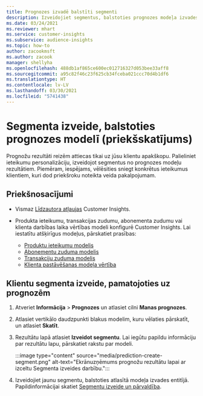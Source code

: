 ```yaml
---
title: Prognozes izvadē balstīti segmenti
description: Izveidojiet segmentus, balstoties prognozes modeļa izvades entitījā.
ms.date: 03/24/2021
ms.reviewer: mhart
ms.service: customer-insights
ms.subservice: audience-insights
ms.topic: how-to
author: zacookmsft
ms.author: zacook
manager: shellyha
ms.openlocfilehash: 488db1af865ce600ec012716327d053bee33aff8
ms.sourcegitcommit: a95c82f46c23f625cb34fceba021ccc70d4b1df6
ms.translationtype: HT
ms.contentlocale: lv-LV
ms.lasthandoff: 03/30/2021
ms.locfileid: "5741438"
---
```

# <a name="create-a-segment-based-on-a-prediction-model-preview"></a>Segmenta izveide, balstoties prognozes modelī (priekšskatījums)

Prognožu rezultāti reizēm attiecas tikai uz jūsu klientu apakškopu. Palieliniet ieteikumu personalizāciju, izveidojot segmentus no prognozes modeļu rezultātiem. Piemēram, iespējams, vēlēsities sniegt konkrētus ieteikumus klientiem, kuri dod priekšroku noteikta veida pakalpojumam. 

## <a name="prerequisites"></a>Priekšnosacījumi

- Vismaz [Līdzautora atļaujas](permissions.md) Customer Insights.

- Produkta ieteikumu, transakcijas zudumu, abonementa zudumu vai klienta darbības laika vērtības modeli konfigurē Customer Insights. Lai iestatītu atšķirīgus modeļus, pārskatiet prasības:

  - [Produktu ieteikumu modelis](predict-product-recommendation.md)
  - [Abonementu zuduma modelis](predict-subscription-churn.md)
  - [Transakciju zuduma modelis](predict-transactional-churn.md)
  - [Klienta pastāvēšanas modeļa vērtība](predict-customer-lifetime-value.md)

## <a name="create-a-customer-segment-based-on-predictions"></a>Klientu segmenta izveide, pamatojoties uz prognozēm

1. Atveriet  **Informācija** > **Prognozes** un atlasiet cilni **Manas prognozes**.

1. Atlasiet vertikālo daudzpunkti blakus modelim, kuru vēlaties pārskatīt, un atlasiet **Skatīt**.

1. Rezultātu lapā atlasiet **Izveidot segmentu**. Lai iegūtu papildu informāciju par rezultātu lapu, pārskatiet rakstu par modeli.

   :::image type="content" source="media/prediction-create-segment.png" alt-text="Ekrānuzņēmums prognožu rezultātu lapai ar izceltu Segmenta izveides darbību.":::

1. Izveidojiet jaunu segmentu, balstoties atlasītā modeļa izvades entitījā. Papildinformācijai skatiet [Segmentu izveide un pārvaldība](segments.md).
